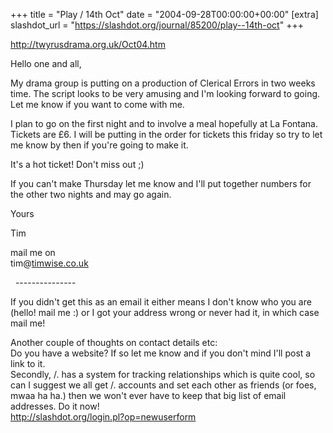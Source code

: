 +++
title = "Play / 14th Oct"
date = "2004-09-28T00:00:00+00:00"
[extra]
slashdot_url = "https://slashdot.org/journal/85200/play--14th-oct"
+++

<p><a href="http://twyrusdrama.org.uk/Oct04.htm">http://twyrusdrama.org.uk/Oct04.htm</a></p>
<p>Hello one and all,</p>
<p>My drama group is putting on a production of Clerical Errors in two weeks time. The script looks to be very amusing and I'm looking forward to going. Let me know if you want to come with me.</p>
<p>I plan to go on the first night and to involve a meal hopefully at La Fontana. Tickets are £6. I will be putting in the order for tickets this friday so try to let me know by then if you're going to make it.</p>
<p>It's a hot ticket! Don't miss out<nobr> </nobr>;)</p>
<p>If you can't make Thursday let me know and I'll put together numbers for the other two nights and may go again.</p>
<p>Yours</p>
<p>Tim</p>
<p>mail me on<br>tim@<a href="http://www.timwise.co.uk/">timwise.co.uk</a></p>
<p>
  ---------------</p>
<p>If you didn't get this as an email it either means I don't know who you are (hello! mail me<nobr> </nobr>:) or I got your address wrong or never had it, in which case mail me!</p>
<p>Another couple of thoughts on contact details etc:<br>Do you have a website? If so let me know and if you don't mind I'll post a link to it.<br>Secondly,<nobr> </nobr>/. has a system for tracking relationships which is quite cool, so can I suggest we all get<nobr> </nobr>/. accounts and set each other as friends (or foes, mwaa ha ha.) then we won't ever have to keep that big list of email addresses. Do it now!<br><a href="http://slashdot.org/login.pl?op=newuserform">http://slashdot.org/login.pl?op=newuserform</a></p>

